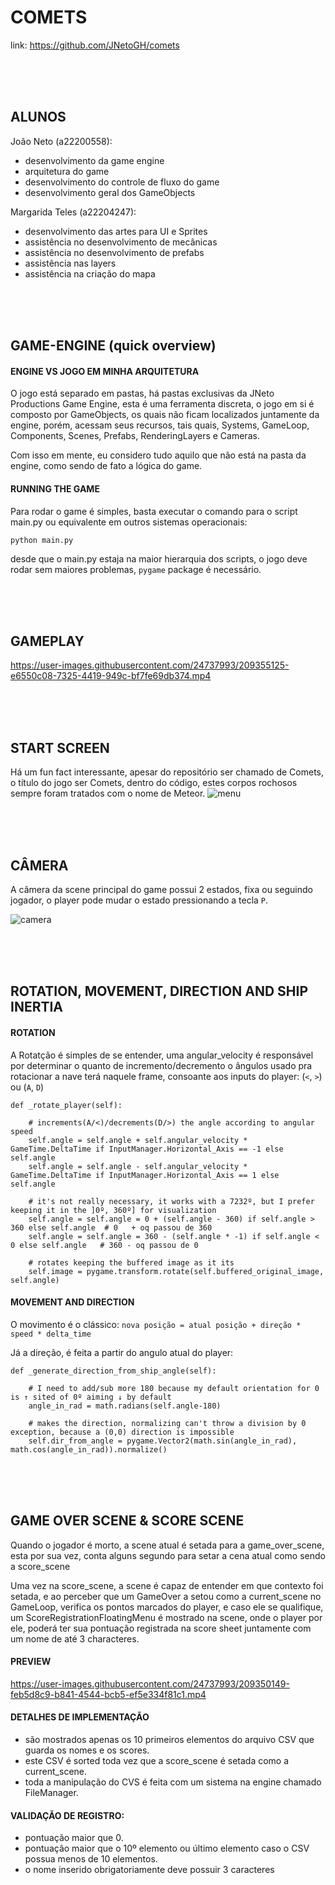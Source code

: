 # COMETS
link: https://github.com/JNetoGH/comets

<br>

<br>

<br>

## ALUNOS
João Neto (a22200558):
- desenvolvimento da game  engine
- arquitetura do game
- desenvolvimento do controle de fluxo do game
- desenvolvimento geral dos GameObjects

Margarida Teles (a22204247):
- desenvolvimento das artes para UI e Sprites
- assistência no desenvolvimento de mecânicas
- assistência no desenvolvimento de prefabs
- assistência nas layers
- assistência na criação do mapa

<br>

<br>

<br>

## GAME-ENGINE (quick overview)

#### ENGINE VS JOGO EM MINHA ARQUITETURA
O jogo está separado em pastas, há pastas exclusivas da JNeto Productions Game Engine, esta é uma ferramenta discreta, o jogo em si é composto por GameObjects, os quais não ficam localizados juntamente da engine, porém, acessam seus recursos, tais quais, Systems, GameLoop, Components, Scenes, Prefabs, RenderingLayers e Cameras.

Com isso em mente, eu considero tudo aquilo que não está na pasta da engine, como sendo de fato a lógica do game.

#### RUNNING THE GAME
Para rodar o game é simples, basta executar o comando para o script main.py ou equivalente em outros sistemas operacionais:
```
python main.py
```
desde que o main.py estaja na maior hierarquia dos scripts, o jogo deve rodar sem maiores problemas, `pygame` package é necessário.

<br>

<br>

<br>

## GAMEPLAY
https://user-images.githubusercontent.com/24737993/209355125-e6550c08-7325-4419-949c-bf7fe69db374.mp4

<br>

<br>

<br>

## START SCREEN
Há um fun fact interessante, apesar do repositório ser chamado de Comets, o título do jogo ser Comets, dentro do código, estes corpos rochosos sempre foram tratados com o nome de Meteor.
![menu](https://user-images.githubusercontent.com/24737993/209238918-09eef8db-9879-4f26-9f18-8bad728e03f1.gif)

<br>

<br>

<br>

## CÂMERA
A câmera da scene principal do game possui 2 estados, fixa ou seguindo jogador, o player pode mudar o estado pressionando a tecla `P`.

![camera](https://user-images.githubusercontent.com/24737993/209357547-23e83e27-829d-4834-8f2f-7f433586a8fe.gif)

<br>

<br>

<br>

## ROTATION, MOVEMENT, DIRECTION AND SHIP INERTIA

#### ROTATION
A Rotatção é simples de se entender, uma angular_velocity é responsável por determinar o quanto de incremento/decremento o ângulos usado pra rotacionar a nave terá naquele frame, consoante aos inputs do player: (`<`, `>`) ou (`A`, `D`)

```
def _rotate_player(self):

    # increments(A/<)/decrements(D/>) the angle according to angular speed
    self.angle = self.angle + self.angular_velocity * GameTime.DeltaTime if InputManager.Horizontal_Axis == -1 else self.angle
    self.angle = self.angle - self.angular_velocity * GameTime.DeltaTime if InputManager.Horizontal_Axis == 1 else self.angle

    # it's not really necessary, it works with a 7232º, but I prefer keeping it in the ]0º, 360º] for visualization
    self.angle = self.angle = 0 + (self.angle - 360) if self.angle > 360 else self.angle  # 0   + oq passou de 360
    self.angle = self.angle = 360 - (self.angle * -1) if self.angle < 0 else self.angle   # 360 - oq passou de 0

    # rotates keeping the buffered image as it its
    self.image = pygame.transform.rotate(self.buffered_original_image, self.angle)
```
#### MOVEMENT AND DIRECTION
O movimento é o clássico: `nova posição = atual posição + direção * speed * delta_time`

Já a direção, é feita a partir do angulo atual do player:

````
def _generate_direction_from_ship_angle(self):

    # I need to add/sub more 180 because my default orientation for 0 is ↑ sited of 0º aiming ↓ by default
    angle_in_rad = math.radians(self.angle-180)
    
    # makes the direction, normalizing can't throw a division by 0 exception, because a (0,0) direction is impossible
    self.dir_from_angle = pygame.Vector2(math.sin(angle_in_rad), math.cos(angle_in_rad)).normalize()
````

<br>

<br>

<br>

## GAME OVER SCENE & SCORE SCENE
Quando o jogador é morto, a scene atual é setada para a game_over_scene, esta por sua vez, conta alguns segundo para setar a cena atual como sendo a score_scene

Uma vez na score_scene, a scene é capaz de entender em que contexto foi setada, e ao perceber que um GameOver a setou como a current_scene no GameLoop, verifica os pontos marcados do player, e caso ele se qualifique, um ScoreRegistrationFloatingMenu é mostrado na scene, onde o player por ele, poderá ter sua pontuação registrada na score sheet juntamente com um nome de até 3 characteres.

#### PREVIEW
https://user-images.githubusercontent.com/24737993/209350149-feb5d8c9-b841-4544-bcb5-ef5e334f81c1.mp4

#### DETALHES DE IMPLEMENTAÇÃO
* são mostrados apenas os 10 primeiros elementos do arquivo CSV que guarda os nomes e os scores.
* este CSV é sorted toda vez que a score_scene é setada como a current_scene.
* toda a manipulação do CVS é feita com um sistema na engine chamado FileManager.

#### VALIDAÇÃO DE REGISTRO:
* pontuação maior que 0.
* pontuação maior que o 10º elemento ou último elemento caso o CSV possua menos de 10 elementos.
* o nome inserido obrigatoriamente deve possuir 3 caracteres


